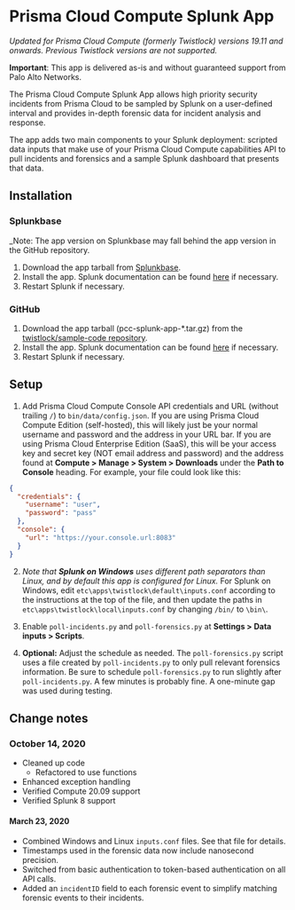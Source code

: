 # Prisma Cloud Compute Splunk App

_Updated for Prisma Cloud Compute (formerly Twistlock) versions 19.11 and onwards. Previous Twistlock versions are not supported._

**Important**: This app is delivered as-is and without guaranteed support from Palo Alto Networks.

The Prisma Cloud Compute Splunk App allows high priority security incidents from Prisma Cloud to be sampled by Splunk on a user-defined interval and provides in-depth forensic data for incident analysis and response.

The app adds two main components to your Splunk deployment: scripted data inputs that make use of your Prisma Cloud Compute capabilities API to pull incidents and forensics and a sample Splunk dashboard that presents that data.

## Installation
### Splunkbase
_Note: The app version on Splunkbase may fall behind the app version in the GitHub repository.
1. Download the app tarball from [Splunkbase](https://splunkbase.splunk.com/app/4555).
2. Install the app. Splunk documentation can be found [here](https://docs.splunk.com/Documentation/AddOns/released/Overview/Installingadd-ons) if necessary.
3. Restart Splunk if necessary.

### GitHub
1. Download the app tarball (pcc-splunk-app-*.tar.gz) from the [twistlock/sample-code repository](https://github.com/twistlock/sample-code/tree/master/siem/splunk).
2. Install the app. Splunk documentation can be found [here](https://docs.splunk.com/Documentation/AddOns/released/Overview/Installingadd-ons) if necessary.
3. Restart Splunk if necessary.

## Setup
1. Add Prisma Cloud Compute Console API credentials and URL (without trailing `/`) to `bin/data/config.json`. If you are using Prisma Cloud Compute Edition (self-hosted), this will likely just be your normal username and password and the address in your URL bar. If you are using Prisma Cloud Enterprise Edition (SaaS), this will be your access key and secret key (NOT email address and password) and the address found at **Compute > Manage > System > Downloads** under the **Path to Console** heading. For example, your file could look like this:
```json
{
  "credentials": {
    "username": "user",
    "password": "pass"
  },
  "console": {
    "url": "https://your.console.url:8083"
  }
}
```

2. *Note that **Splunk on Windows** uses different path separators than Linux, and by default this app is configured for Linux.* For Splunk on Windows, edit `etc\apps\twistlock\default\inputs.conf` according to the instructions at the top of the file, and then update the paths in `etc\apps\twistlock\local\inputs.conf` by changing `/bin/` to `\bin\`.

3. Enable `poll-incidents.py` and `poll-forensics.py` at **Settings > Data inputs > Scripts**.

4. **Optional:** Adjust the schedule as needed. The `poll-forensics.py` script uses a file created by `poll-incidents.py` to only pull relevant forensics information. Be sure to schedule `poll-forensics.py` to run slightly after `poll-incidents.py`. A few minutes is probably fine. A one-minute gap was used during testing.

## Change notes
### October 14, 2020
- Cleaned up code
  - Refactored to use functions
- Enhanced exception handling
- Verified Compute 20.09 support
- Verified Splunk 8 support

#### March 23, 2020
- Combined Windows and Linux `inputs.conf` files. See that file for details.
- Timestamps used in the forensic data now include nanosecond precision.
- Switched from basic authentication to token-based authentication on all API calls.
- Added an `incidentID` field to each forensic event to simplify matching forensic events to their incidents.
